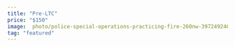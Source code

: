 ```yaml
---
title: "Pre-LTC"
price: "$150"
image:  photo/police-special-operations-practicing-fire-260nw-397249246.jpg
tag: "featured"
---
```


<!--stackedit_data:
eyJoaXN0b3J5IjpbODAyMTQ0MDcxLDg3MDUwMzA3MiwtMTY2Mj
M3NTU1MSwxNzg3NzMxOTA3LC0zNTIyNjU1NDcsLTkwMTE0MzE5
MiwtMTQ4NjE1NTg2OSwtMzM2NzEyNzIxXX0=
-->